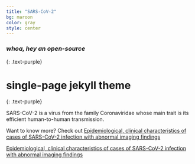 ```yaml
---
title: "SARS-CoV-2"
bg: maroon
color: gray
style: center
---
```


### *whoa, hey an open-source*
{: .text-purple}

<span class="fa-stack subtlecircle" style="font-size:110px; background:rgba(26, 56, 91, 1)">
  <i class="fa fa-circle fa-stack-2x text-white"></i>
  <i class="fa fa-bicycle fa-stack-1x text-orange"></i>
</span>

# single-page jekyll theme
{: .text-purple}


SARS-CoV-2 is a virus from the family Coronaviridae whose main trait is its efficient human-to-human transmission. 

Want to know more? Check out [Epidemiological, clinical characteristics of cases of SARS-CoV-2 infection with abnormal imaging findings
](https://www.sciencedirect.com/science/article/pii/S1201971220301727)

<span id="forkongithub">
  <a href="{{ site.source_link }}" class="bg-blue">
    Epidemiological, clinical characteristics of cases of SARS-CoV-2 infection with abnormal imaging findings
  </a>
</span>

